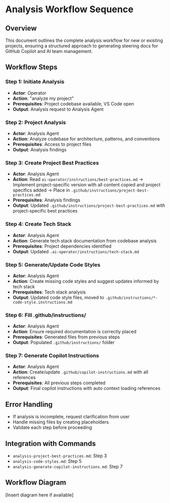 # Analysis Workflow Sequence

## Overview
This document outlines the complete analysis workflow for new or existing projects, ensuring a structured approach to generating steering docs for GitHub Copilot and AI team management.

## Workflow Steps

### Step 1: Initiate Analysis
- **Actor**: Operator
- **Action**: "analyze my project"
- **Prerequisites**: Project codebase available, VS Code open
- **Output**: Analysis request to Analysis Agent

### Step 2: Project Analysis
- **Actor**: Analysis Agent
- **Action**: Analyze codebase for architecture, patterns, and conventions
- **Prerequisites**: Access to project files
- **Output**: Analysis findings

### Step 3: Create Project Best Practices
- **Actor**: Analysis Agent
- **Action**: Read `ai-operator/instructions/best-practices.md` → Implement project-specific version with all content copied and project specifics added → Place in `.github/instructions/project-best-practices.md`
- **Prerequisites**: Analysis findings
- **Output**: Updated `.github/instructions/project-best-practices.md` with project-specific best practices

### Step 4: Create Tech Stack
- **Actor**: Analysis Agent
- **Action**: Generate tech stack documentation from codebase analysis
- **Prerequisites**: Project dependencies identified
- **Output**: Updated `.ai-operator/instructions/tech-stack.md`

### Step 5: Generate/Update Code Styles
- **Actor**: Analysis Agent
- **Action**: Create missing code styles and suggest updates informed by tech stack
- **Prerequisites**: Tech stack analysis
- **Output**: Updated code style files, moved to `.github/instructions/*-code-style.instructions.md`

### Step 6: Fill .github/instructions/
- **Actor**: Analysis Agent
- **Action**: Ensure required documentation is correctly placed
- **Prerequisites**: Generated files from previous steps
- **Output**: Populated `.github/instructions/` folder

### Step 7: Generate Copilot Instructions
- **Actor**: Analysis Agent
- **Action**: Create/update `.github/copilot-instructions.md` with all references
- **Prerequisites**: All previous steps completed
- **Output**: Final copilot instructions with auto context loading references

## Error Handling
- If analysis is incomplete, request clarification from user
- Handle missing files by creating placeholders
- Validate each step before proceeding

## Integration with Commands
- `analysis-project-best-practices.md`: Step 3
- `analysis-code-styles.md`: Step 5
- `analysis-generate-copilot-instructions.md`: Step 7

## Workflow Diagram
[Insert diagram here if available]